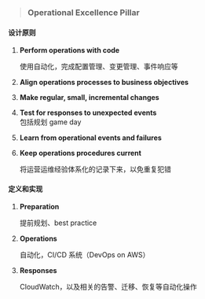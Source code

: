 > ### **Operational Excellence Pillar**

#### 设计原则

1. **Perform operations with code**

   使用自动化，完成配置管理、变更管理、事件响应等

2. **Align operations processes to business objectives**

3. **Make regular, small, incremental changes**

4. **Test for responses to unexpected events**  
   包括规划 game day

5. **Learn from operational events and failures**

6. **Keep operations procedures current**

   将运营运维经验体系化的记录下来，以免重复犯错

#### 定义和实现

1. **Preparation**

   提前规划、best practice

2. **Operations**

   自动化，CI/CD 系统（DevOps on AWS）

3. **Responses**

   CloudWatch，以及相关的告警、迁移、恢复等自动化操作



